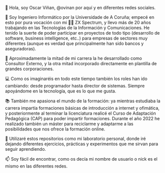 👋 Hola, soy Oscar Viñan, @ovinan por aquí y en diferentes redes sociales.

👀 Soy Ingeniero Informático por la Universidade de A Coruña; empecé en esto por pura vocación con mi 🏳️‍🌈 ZX Spectrum, y llevo más de 20 años trabajando en 
las Tecnologías de la Información y Comunicaciones. He tenido la suerte de poder participar en proyectos de todo tipo (desarrollo de software, business intelligence, 
etc..) para empresas de sectores muy diferentes (aunque es verdad que principalmente han sido bancos y aseguradoras).

💼 Aproximadamente la mitad de mi carrera la he desarrollado como Consultor Externo, y la otra mitad incorporado directamente en plantilla de grandes corporaciones.

💻 Como os imaginaréis en todo este tiempo también los roles han ido cambiando: desde programador hasta director de sistemas. Siempre apoyándome en la tecnología,
que es lo que me gusta.

📚 También me apasiona el mundo de la formación: ya mientras estudiaba la carrera impartía formaciones básicas de introducción a internet y ofimática, y posteriormente
al terminar la licenciatura realicé el Curso de Adaptación Pedagógica (CAP) para poder impartir formaciones. 
Durante el año 2022 he realizado también un máster para reciclarme y adaptarme a las posibilidades que nos ofrece la formación online.

🧪 Utilizaré estos repositorios como mi laboratorio personal, donde iré dejando diferentes ejercicios, prácticas y experimentos que me sirvan para seguir aprendiendo. 

📫 Soy fácil de encontrar, como os decía mi nombre de usuario o nick es el mismo en las diferentes redes.

<!---
ovinan/ovinan is a ✨ special ✨ repository because its `README.md` (this file) appears on your GitHub profile.
You can click the Preview link to take a look at your changes.
--->
